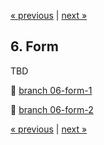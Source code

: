 [« previous](05-toaster.md) | [next »](07-collections.md)

## 6. Form
TBD

:floppy_disk: [branch 06-form-1](https://github.com/inkognitro/react-app-tutorial-code/compare/05-toaster...06-form-1)


:floppy_disk: [branch 06-form-2](https://github.com/inkognitro/react-app-tutorial-code/compare/05-toaster...06-form-2)

[« previous](05-toaster.md) | [next »](07-collections.md)